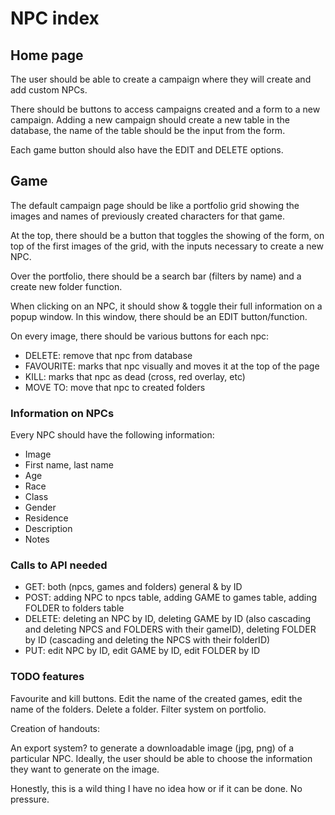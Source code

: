 # NPC index

## Home page

The user should be able to create a campaign where they will create and add custom NPCs.

There should be buttons to access campaigns created and a form to a new campaign.
Adding a new campaign should create a new table in the database, the name of the table should be the input from the form.

Each game button should also have the EDIT and DELETE options.

## Game

The default campaign page should be like a portfolio grid showing the images and names of previously created characters for that game.

At the top, there should be a button that toggles the showing of the form, on top of the first images of the grid, with the inputs necessary to create a new NPC.

Over the portfolio, there should be a search bar (filters by name) and a create new folder function.

When clicking on an NPC, it should show & toggle their full information on a popup window. In this window, there should be an EDIT button/function.

On every image, there should be various buttons for each npc: 
- DELETE: remove that npc from database
- FAVOURITE: marks that npc visually and moves it at the top of the page
- KILL: marks that npc as dead (cross, red overlay, etc)
- MOVE TO: move that npc to created folders

### Information on NPCs

Every NPC should have the following information:

- Image
- First name, last name
- Age
- Race
- Class
- Gender
- Residence
- Description
- Notes

### Calls to API needed

- GET: both (npcs, games and folders) general & by ID
- POST: adding NPC to npcs table, adding GAME to games table, adding FOLDER to folders table
- DELETE: deleting an NPC by ID, deleting GAME by ID (also cascading and deleting NPCS and FOLDERS with their gameID), deleting FOLDER by ID (cascading and deleting the NPCS with their folderID)
- PUT: edit NPC by ID, edit GAME by ID, edit FOLDER by ID

### TODO features

Favourite and kill buttons. Edit the name of the created games, edit the name of the folders. Delete a folder. Filter system on portfolio.

Creation of handouts:

An export system? to generate a downloadable image (jpg, png) of a particular NPC. Ideally, the user should be able to choose the information they want to generate on the image.

Honestly, this is a wild thing I have no idea how or if it can be done. No pressure.

